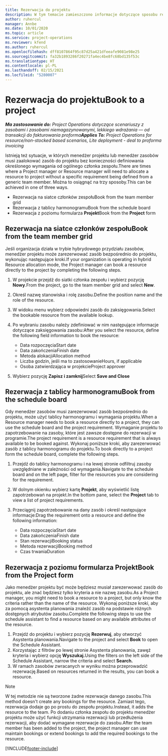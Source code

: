 ```yaml
---
title: Rezerwacja do projektu
description: W tym temacie zamieszczono informacje dotyczące sposobu rezerwowania zasobów do projektu.
author: ruhercul
manager: Annbe
ms.date: 10/01/2020
ms.topic: article
ms.service: project-operations
ms.reviewer: kfend
ms.author: ruhercul
ms.openlocfilehash: dff8107864f95c87d25a421dfeeafe9081e98e25
ms.sourcegitcommit: fa32b1893286f20271fa4ec4be8fc68bd135f53c
ms.translationtype: HT
ms.contentlocale: pl-PL
ms.lasthandoff: 02/15/2021
ms.locfileid: "5280007"
---
```

# <a name="book-to-a-project"></a><span data-ttu-id="5665a-103">Rezerwacja do projektu</span><span class="sxs-lookup"><span data-stu-id="5665a-103">Book to a project</span></span>

<span data-ttu-id="5665a-104">_**Ma zastosowanie do:** Project Operations dotyczące scenariuszy z zasobami i zasobami niemagazynowanymi, lekkiego wdrażania — od transakcji do fakturowania proforma_</span><span class="sxs-lookup"><span data-stu-id="5665a-104">_**Applies To:** Project Operations for resource/non-stocked based scenarios, Lite deployment - deal to proforma invoicing_</span></span>

<span data-ttu-id="5665a-105">Istnieją też sytuacje, w których menedżer projektu lub menedżer zasobów musi zaalokować zasób do projektu bez konieczności definiowania określonego wymagania od ogólnego członka zespołu.</span><span class="sxs-lookup"><span data-stu-id="5665a-105">There are times where a Project manager or Resource manager will need to allocate a resource to project without a specific requirement being defined from a generic team member.</span></span> <span data-ttu-id="5665a-106">Można to osiągnąć na trzy sposoby.</span><span class="sxs-lookup"><span data-stu-id="5665a-106">This can be achieved in one of three ways.</span></span>

- <span data-ttu-id="5665a-107">Rezerwacja na siatce członków zespołu</span><span class="sxs-lookup"><span data-stu-id="5665a-107">Book from the team member grid</span></span>
- <span data-ttu-id="5665a-108">Rezerwacja z tablicy harmonogramu</span><span class="sxs-lookup"><span data-stu-id="5665a-108">Book from the schedule board</span></span>
- <span data-ttu-id="5665a-109">Rezerwacja z poziomu formularza **Projekt**</span><span class="sxs-lookup"><span data-stu-id="5665a-109">Book from the **Project** form</span></span>

## <a name="book-from-the-team-member-grid"></a><span data-ttu-id="5665a-110">Rezerwacja na siatce członków zespołu</span><span class="sxs-lookup"><span data-stu-id="5665a-110">Book from the team member grid</span></span>

<span data-ttu-id="5665a-111">Jeśli organizacja działa w trybie hybrydowego przydziału zasobów, menedżer projektu może zarezerwować zasób bezpośrednio do projektu, wykonując następujące kroki.</span><span class="sxs-lookup"><span data-stu-id="5665a-111">If your organization is operating in hybrid Resource allocation mode, the Project manager can book a resource directly to the project by completing the following steps.</span></span>

1. <span data-ttu-id="5665a-112">W projekcie przejdź do siatki członka zespołu i wybierz pozycję **Nowy**.</span><span class="sxs-lookup"><span data-stu-id="5665a-112">From the project, go to the team member grid and select **New**.</span></span>
2. <span data-ttu-id="5665a-113">Określ nazwę stanowiska i rolę zasobu.</span><span class="sxs-lookup"><span data-stu-id="5665a-113">Define the position name and the role of the resource.</span></span>
3. <span data-ttu-id="5665a-114">W widoku menu wybierz odpowiedni zasób do zaksięgowania.</span><span class="sxs-lookup"><span data-stu-id="5665a-114">Select the bookable resource from the available lookup.</span></span>
4. <span data-ttu-id="5665a-115">Po wybraniu zasobu należy zdefiniować w nim następujące informacje dotyczące zaksięgowania zasobu:</span><span class="sxs-lookup"><span data-stu-id="5665a-115">After you select the resource, define the following field information to book the resource:</span></span>

    - <span data-ttu-id="5665a-116">Data rozpoczęcia</span><span class="sxs-lookup"><span data-stu-id="5665a-116">Start date</span></span>
    - <span data-ttu-id="5665a-117">Data zakończenia</span><span class="sxs-lookup"><span data-stu-id="5665a-117">Finish date</span></span>
    - <span data-ttu-id="5665a-118">Metoda alokacji</span><span class="sxs-lookup"><span data-stu-id="5665a-118">Allocation method</span></span>
    - <span data-ttu-id="5665a-119">Liczba godzin, jeśli ma to zastosowanie</span><span class="sxs-lookup"><span data-stu-id="5665a-119">Hours, if applicable</span></span>
    - <span data-ttu-id="5665a-120">Osoba zatwierdzająca w projekcie</span><span class="sxs-lookup"><span data-stu-id="5665a-120">Project approver</span></span>

6. <span data-ttu-id="5665a-121">Wybierz pozycję **Zapisz i zamknij**</span><span class="sxs-lookup"><span data-stu-id="5665a-121">Select **Save and Close**</span></span>

## <a name="book-from-the-schedule-board"></a><span data-ttu-id="5665a-122">Rezerwacja z tablicy harmonogramu</span><span class="sxs-lookup"><span data-stu-id="5665a-122">Book from the schedule board</span></span>

<span data-ttu-id="5665a-123">Gdy menedżer zasobów musi zarezerwować zasób bezpośrednio do projektu, może użyć tablicy harmonogramu i wymagania projektu.</span><span class="sxs-lookup"><span data-stu-id="5665a-123">When a Resource manager needs to book a resource directly to a project, they can use the schedule board and the project requirement.</span></span> <span data-ttu-id="5665a-124">Wymaganie projektu to zapotrzebowanie na zasoby, które jest zawsze dostępne do rezerwacji w programie.</span><span class="sxs-lookup"><span data-stu-id="5665a-124">The project requirement is a resource requirement that is always available to be booked against.</span></span> <span data-ttu-id="5665a-125">Wykonaj poniższe kroki, aby zarezerwować zasób z tablicy harmonogramu do projektu.</span><span class="sxs-lookup"><span data-stu-id="5665a-125">To book directly to a project form the schedule board, complete the following steps.</span></span>

1. <span data-ttu-id="5665a-126">Przejdź do tablicy harmonogramu i na lewej stronie odfiltruj zasoby uwzględniane w zależności od wymagania.</span><span class="sxs-lookup"><span data-stu-id="5665a-126">Navigate to the schedule board and on the left page, filter for the resources you are considering for the requirement.</span></span>
2. <span data-ttu-id="5665a-127">W dolnym okienku wybierz kartę **Projekt**, aby wyświetlić listę zapotrzebowań na projekt.</span><span class="sxs-lookup"><span data-stu-id="5665a-127">In the bottom pane, select the **Project** tab to view a list of project requirements.</span></span>
3. <span data-ttu-id="5665a-128">Przeciągnij zapotrzebowanie na dany zasób i określ następujące informacje:</span><span class="sxs-lookup"><span data-stu-id="5665a-128">Drag the requirement onto a resource and define the following information:</span></span>

    - <span data-ttu-id="5665a-129">Data rozpoczęcia</span><span class="sxs-lookup"><span data-stu-id="5665a-129">Start date</span></span>
    - <span data-ttu-id="5665a-130">Data zakończenia</span><span class="sxs-lookup"><span data-stu-id="5665a-130">Finish date</span></span>
    - <span data-ttu-id="5665a-131">Stan rezerwacji</span><span class="sxs-lookup"><span data-stu-id="5665a-131">Booking status</span></span>
    - <span data-ttu-id="5665a-132">Metoda rezerwacji</span><span class="sxs-lookup"><span data-stu-id="5665a-132">Booking method</span></span>
    - <span data-ttu-id="5665a-133">Czas trwania</span><span class="sxs-lookup"><span data-stu-id="5665a-133">Duration</span></span>

## <a name="book-from-the-project-form"></a><span data-ttu-id="5665a-134">Rezerwacja z poziomu formularza Projekt</span><span class="sxs-lookup"><span data-stu-id="5665a-134">Book from the Project form</span></span>

<span data-ttu-id="5665a-135">Jako menedżer projektu być może będziesz musiał zarezerwować zasób do projektu, ale znać będziesz tylko kryteria a nie nazwę zasobu.</span><span class="sxs-lookup"><span data-stu-id="5665a-135">As a Project manager, you might need to book a resource to a project, but only know the criteria rather than the name of the resource.</span></span> <span data-ttu-id="5665a-136">Wykonaj poniższe kroki, aby za pomocą asystenta planowania znaleźć zasób na podstawie różnych dostępnych atrybutów zasobu.</span><span class="sxs-lookup"><span data-stu-id="5665a-136">Complete the following steps to use the schedule assistant to find a resource based on any available attributes of the resource.</span></span> 

1. <span data-ttu-id="5665a-137">Przejdź do projektu i wybierz pozycję **Rezerwuj**, aby otworzyć Asystenta planowania.</span><span class="sxs-lookup"><span data-stu-id="5665a-137">Navigate to the project and select **Book** to open the Schedule Assistant.</span></span>
2. <span data-ttu-id="5665a-138">Korzystając z filtrów po lewej stronie Asystenta planowania, zawęź kryteria i wybierz opcję **Wyszukaj.**</span><span class="sxs-lookup"><span data-stu-id="5665a-138">Using the filters on the left side of the Schedule Assistant, narrow the criteria and select **Search.**</span></span>
3. <span data-ttu-id="5665a-139">W ramach zasobów zwracanych w wyniku można przeprowadzić rezerwację.</span><span class="sxs-lookup"><span data-stu-id="5665a-139">Based on resources returned in the results, you can book a resource.</span></span>

> [!NOTE]
> <span data-ttu-id="5665a-140">W tej metodzie nie są tworzone żadne rezerwacje danego zasobu.</span><span class="sxs-lookup"><span data-stu-id="5665a-140">This method doesn't create any bookings for the resource.</span></span> <span data-ttu-id="5665a-141">Zamiast tego, rezerwacja dodaje go po prostu do zespołu projektu.</span><span class="sxs-lookup"><span data-stu-id="5665a-141">Instead, it adds the resource to the team.</span></span> <span data-ttu-id="5665a-142">Po dodaniu członka zespołu do projektu menedżer projektu może użyć funkcji utrzymania rezerwacji lub przedłużenia rezerwacji, aby dodać wymagane rezerwacje do zasobu.</span><span class="sxs-lookup"><span data-stu-id="5665a-142">After the team member has been added to the project, the project manager can use maintain bookings or extend bookings to add the required bookings to the resource.</span></span>


[!INCLUDE[footer-include](../includes/footer-banner.md)]